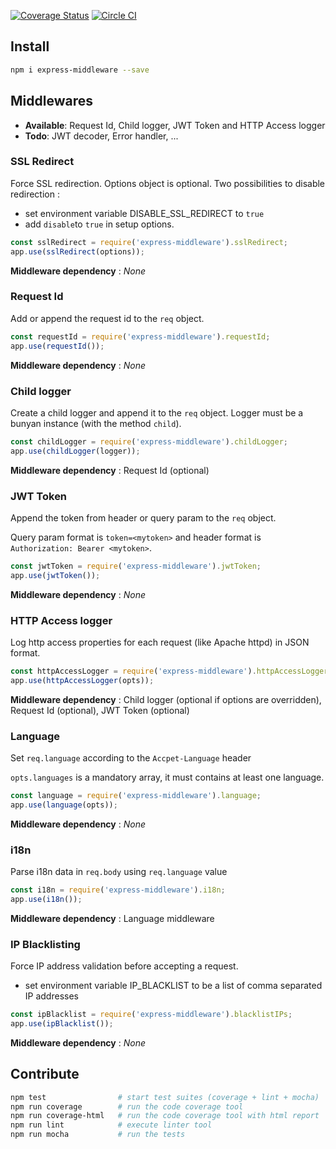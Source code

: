 [![Coverage Status](https://coveralls.io/repos/github/transcovo/express-middleware/badge.svg?branch=master)](https://coveralls.io/github/transcovo/express-middleware?branch=master)
[![Circle CI](https://circleci.com/gh/transcovo/express-middleware/tree/master.svg?style=svg&circle-token=97907b31816956c5736f058b30d8ef31ea0f0eaf)](https://circleci.com/gh/transcovo/express-middleware/tree/master)

## Install

```sh
npm i express-middleware --save
```
## Middlewares

- **Available**: Request Id, Child logger, JWT Token and HTTP Access logger
- **Todo**: JWT decoder, Error handler, ...

### SSL Redirect

Force SSL redirection. Options object is optional. Two possibilities to disable redirection :
- set environment variable DISABLE_SSL_REDIRECT to `true`
- add `disable`to `true` in setup options.

```js
const sslRedirect = require('express-middleware').sslRedirect;
app.use(sslRedirect(options));
```

**Middleware dependency** : _None_

### Request Id

Add or append the request id to the `req` object.

```js
const requestId = require('express-middleware').requestId;
app.use(requestId());
```

**Middleware dependency** : _None_

### Child logger

Create a child logger and append it to the `req` object. Logger must be a bunyan instance (with the method `child`).

```js
const childLogger = require('express-middleware').childLogger;
app.use(childLogger(logger));
```

**Middleware dependency** : Request Id (optional)

### JWT Token

Append the token from header or query param to the `req` object.

Query param format is `token=<mytoken>` and header format is `Authorization: Bearer <mytoken>`.  

```js
const jwtToken = require('express-middleware').jwtToken;
app.use(jwtToken());
```

**Middleware dependency** : _None_

### HTTP Access logger

Log http access properties for each request (like Apache httpd) in JSON format.

```js
const httpAccessLogger = require('express-middleware').httpAccessLogger;
app.use(httpAccessLogger(opts));
```

**Middleware dependency** : Child logger (optional if options are overridden), Request Id (optional), JWT Token (optional)

### Language

Set `req.language` according to the `Accpet-Language` header

`opts.languages` is a mandatory array, it must contains at least one language.

```js
const language = require('express-middleware').language;
app.use(language(opts));
```

**Middleware dependency** : _None_

### i18n

Parse i18n data in `req.body` using `req.language` value

```js
const i18n = require('express-middleware').i18n;
app.use(i18n());
```

**Middleware dependency** : Language middleware

### IP Blacklisting

Force IP address validation before accepting a request.
- set environment variable IP_BLACKLIST to be a list of comma separated IP addresses

```js
const ipBlacklist = require('express-middleware').blacklistIPs;
app.use(ipBlacklist());
```

**Middleware dependency** : _None_


## Contribute

```sh
npm test                # start test suites (coverage + lint + mocha)
npm run coverage        # run the code coverage tool
npm run coverage-html   # run the code coverage tool with html report
npm run lint            # execute linter tool
npm run mocha           # run the tests
```
